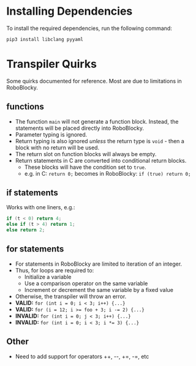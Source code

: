 # Installing Dependencies
To install the required dependencies, run the following command:
```sh
pip3 install libclang pyyaml
```

# Transpiler Quirks
Some quirks documented for reference. Most are due to limitations in RoboBlocky.

## functions
- The function `main` will not generate a function block. Instead, the statements will be placed directly into RoboBlocky.   
- Parameter typing is ignored. 
- Return typing is also ignored _unless_ the return type is `void` - then a block with no return will be used.
- The return slot on function blocks will always be empty. 
- Return statements in C are converted into conditional return blocks.
    - These blocks will have the condition set to `true`.
    - e.g. in C: `return 0;` becomes in RoboBlocky: `if (true) return 0;`

## if statements
Works with one liners, e.g.: 
```c
if (t < 0) return 4;
else if (t > 4) return 1;
else return 2;
```

## for statements
- For statements in RoboBlocky are limited to iteration of an integer.
- Thus, for loops are required to: 
    - Initialize a variable
    - Use a comparison operator on the same variable
    - Increment or decrement the same variable by a fixed value
- Otherwise, the transpiler will throw an error.
- **VALID:** `for (int i = 0; i < 3; i++) {...}`
- **VALID:** `for (i = 12; i >= foo + 3; i -= 2) {...}`
- **INVALID:** `for (int i = 0; j < 3; i++) {...}`
- **INVALID:** `for (int i = 0; i < 3; i *= 3) {...}`

## Other
- Need to add support for operators ++, --, +=, -=, etc